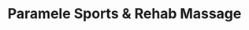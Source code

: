 ---
title: "Paramele Sports & Rehab Massage"
url: /gilbert/paramele-sports-und-rehab-massage/
shop: Massage
---
